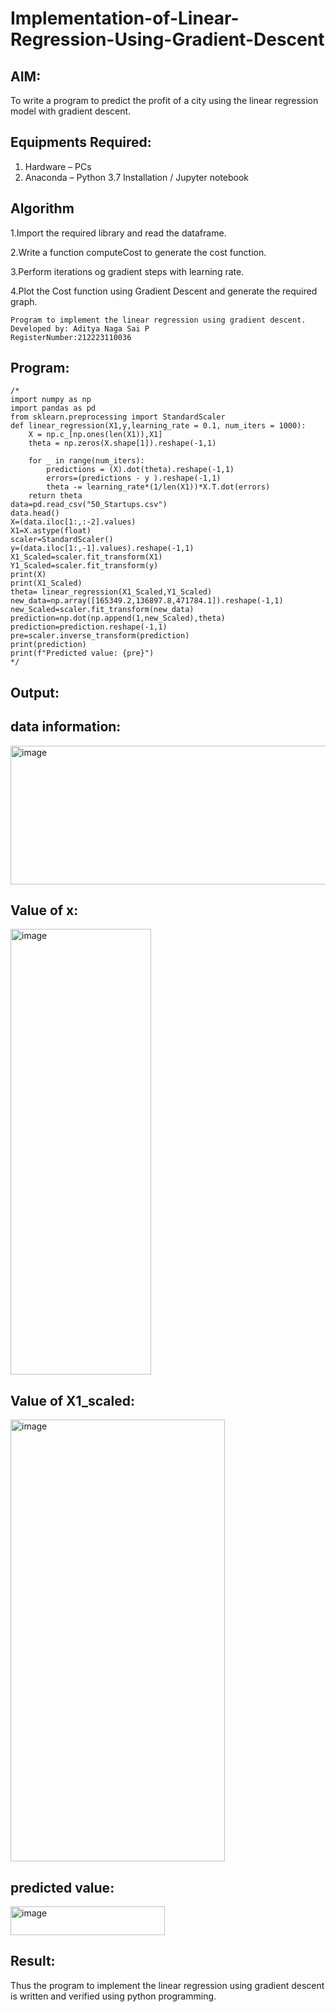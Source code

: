 # Implementation-of-Linear-Regression-Using-Gradient-Descent

## AIM:
To write a program to predict the profit of a city using the linear regression model with gradient descent.

## Equipments Required:
1. Hardware – PCs
2. Anaconda – Python 3.7 Installation / Jupyter notebook

## Algorithm
1.Import the required library and read the dataframe.

2.Write a function computeCost to generate the cost function.

3.Perform iterations og gradient steps with learning rate.

4.Plot the Cost function using Gradient Descent and generate the required graph.
```
Program to implement the linear regression using gradient descent.
Developed by: Aditya Naga Sai P
RegisterNumber:212223110036
```
## Program:
```
/*
import numpy as np
import pandas as pd
from sklearn.preprocessing import StandardScaler
def linear_regression(X1,y,learning_rate = 0.1, num_iters = 1000):
    X = np.c_[np.ones(len(X1)),X1]
    theta = np.zeros(X.shape[1]).reshape(-1,1)
    
    for _ in range(num_iters):
        predictions = (X).dot(theta).reshape(-1,1)
        errors=(predictions - y ).reshape(-1,1)
        theta -= learning_rate*(1/len(X1))*X.T.dot(errors)
    return theta
data=pd.read_csv("50_Startups.csv")
data.head()
X=(data.iloc[1:,:-2].values)
X1=X.astype(float)
scaler=StandardScaler()
y=(data.iloc[1:,-1].values).reshape(-1,1)
X1_Scaled=scaler.fit_transform(X1)
Y1_Scaled=scaler.fit_transform(y)
print(X)
print(X1_Scaled)
theta= linear_regression(X1_Scaled,Y1_Scaled)
new_data=np.array([165349.2,136897.8,471784.1]).reshape(-1,1)
new_Scaled=scaler.fit_transform(new_data)
prediction=np.dot(np.append(1,new_Scaled),theta)
prediction=prediction.reshape(-1,1)
pre=scaler.inverse_transform(prediction)
print(prediction)
print(f"Predicted value: {pre}")  
*/
```

## Output:

## data information:
<img width="558" height="222" alt="image" src="https://github.com/user-attachments/assets/5c58d1cb-0dd5-4fed-a3ad-ddfa21510707" />

## Value of x:
<img width="225" height="713" alt="image" src="https://github.com/user-attachments/assets/fed4806d-6ded-43c8-902c-ae95e03dd0ed" />

## Value of X1_scaled:
<img width="343" height="707" alt="image" src="https://github.com/user-attachments/assets/c2ced069-5291-4581-9a3b-5955922efc22" />

## predicted value:
<img width="247" height="46" alt="image" src="https://github.com/user-attachments/assets/57bf794f-6164-46e2-b615-6a36b14c3ffd" />

## Result:
Thus the program to implement the linear regression using gradient descent is written and verified using python programming.
